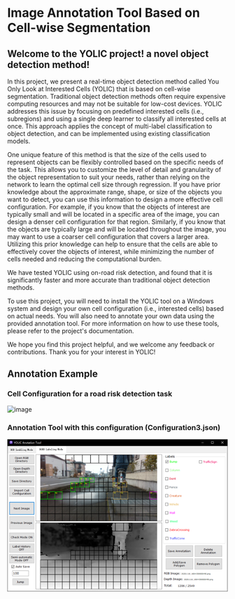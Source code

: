 # Image Annotation Tool Based on Cell-wise Segmentation
## Welcome to the YOLIC project! a novel object detection method!

In this project, we present a real-time object detection method called You Only Look at Interested Cells (YOLIC) that is based on cell-wise segmentation. Traditional object detection methods often require expensive computing resources and may not be suitable for low-cost devices. YOLIC addresses this issue by focusing on predefined interested cells (i.e., subregions) and using a single deep learner to classify all interested cells at once. This approach applies the concept of multi-label classification to object detection, and can be implemented using existing classification models.

One unique feature of this method is that the size of the cells used to represent objects can be flexibly controlled based on the specific needs of the task. This allows you to customize the level of detail and granularity of the object representation to suit your needs, rather than relying on the network to learn the optimal cell size through regression. If you have prior knowledge about the approximate range, shape, or size of the objects you want to detect, you can use this information to design a more effective cell configuration. For example, if you know that the objects of interest are typically small and will be located in a specific area of the image, you can design a denser cell configuration for that region. Similarly, if you know that the objects are typically large and will be located throughout the image, you may want to use a coarser cell configuration that covers a larger area. Utilizing this prior knowledge can help to ensure that the cells are able to effectively cover the objects of interest, while minimizing the number of cells needed and reducing the computational burden.

We have tested YOLIC using on-road risk detection, and found that it is significantly faster and more accurate than traditional object detection methods.

To use this project, you will need to install the YOLIC tool on a Windows system and design your own cell configuration (i.e., interested cells) based on actual needs. You will also need to annotate your own data using the provided annotation tool. For more information on how to use these tools, please refer to the project's documentation. 

We hope you find this project helpful, and we welcome any feedback or contributions. Thank you for your interest in YOLIC!

## Annotation Example
### Cell Configuration for a road risk detection task
![image](https://github.com/kai3316/YOLIC-Labeling/blob/master/cellExample.png)
### Annotation Tool with this configuration (Configuration3.json)
![image](https://github.com/Inceptionnet/YOLIC-Labeling/blob/master/images/LabelingGUI.png)



